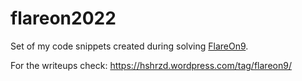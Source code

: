# flareon2022

Set of my code snippets created during solving [FlareOn9](https://www.mandiant.com/resources/blog/flareon9-challenge-solutions).

For the writeups check: https://hshrzd.wordpress.com/tag/flareon9/
